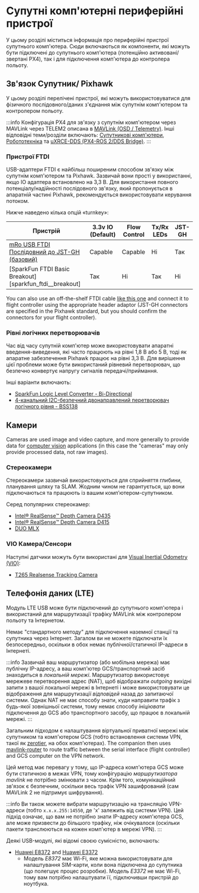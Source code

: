 # Супутні комп'ютерні периферійні пристрої

У цьому розділі міститься інформація про периферійні пристрої супутнього комп'ютера.
Сюди включаються як компоненти, які можуть бути підключені до супутнього комп'ютера (потенційно активовані/звертані PX4), так і для підключення комп'ютера до контролера польоту.

## Зв'язок Супутник/ Pixhawk

У цьому розділі перелічені пристрої, які можуть використовуватися для фізичного послідовного/даних з'єднання між супутнім комп'ютером та контролером польоту.

:::info
Конфігурація PX4 для зв'язку з супутнім комп'ютером через MAVLink через TELEM2 описана в [MAVLink (OSD / Telemetry)](../peripherals/mavlink_peripherals.md#telem2).
Інші відповідні теми/розділи включають: [Супутникові комп'ютери](../companion_computer/README.md), [Робототехніка](../robotics/README.md) та [uXRCE-DDS (PX4-ROS 2/DDS Bridge)](../middleware/uxrce_dds.md).
:::

### Пристрої FTDI

USB-адаптери FTDI є найбільш поширеним способом зв'язку між супутнім комп'ютером та Pixhawk.
Зазвичай вони прості у використанні, якщо IO адаптера встановлено на 3,3 В.
Для використання повного потенціалу/надійності послідовного зв'язку, який пропонується в апаратній частині Pixhawk, рекомендується використовувати керування потоком.

Нижче наведено кілька опцій «turnkey»:

| Пристрій                                                                                                                                                                                                                       | 3.3v IO (Default) | Flow Control | Tx/Rx LEDs | JST-GH |
| ------------------------------------------------------------------------------------------------------------------------------------------------------------------------------------------------------------------------------ | ---------------------------------------------------- | ------------ | ---------- | ------ |
| [mRo USB FTDI Послідовний до JST-GH (базовий)][mro_usb_ftdi_serial_to_jst_gh]                                                                                                                                                  | Capable                                              | Capable      | Ні         | Так    |
| [SparkFun FTDI Basic Breakout][sparkfun_ftdi__breakout] | Так                                                  | Ні           | Так        | Ні     |

<!-- Reference links for above table -->

[mro_usb_ftdi_serial_to_jst_gh]: https://store.mrobotics.io/USB-FTDI-Serial-to-JST-GH-p/mro-ftdi-jstgh01-mr.htm
[sparkfun_ftdi basic_breakout]: https://www.sparkfun.com/products/9873

You can also use an off-the-shelf FTDI cable [like this one](https://www.sparkfun.com/ftdi-cable-5v-vcc-3-3v-i-o.html) and connect it to flight controller using the appropriate header adaptor
(JST-GH connectors are specified in the Pixhawk standard, but you should confirm the connectors for your flight controller).

### Рівні логічних перетворювачів

Час від часу супутній комп'ютер може використовувати апаратні введення-виведення, які часто працюють на рівні 1,8 В або 5 В, тоді як апаратне забезпечення Pixhawk працює на рівні 3,3 В.
Для вирішення цієї проблеми може бути використаний рівневий перетворювач, що безпечно конвертує напругу сигналів передачі/приймання.

Інші варіанти включають:

- [SparkFun Logic Level Converter - Bi-Directional](https://www.sparkfun.com/sparkfun-logic-level-converter-bi-directional.html)
- [4-канальний I2C-безпечний двонаправлений перетворювач логічного рівня - BSS138](https://www.adafruit.com/product/757)

## Камери

Cameras are used image and video capture, and more generally to provide data for [computer vision](../computer_vision/index.md) applications (in this case the "cameras" may only provide processed data, not raw images).

### Стереокамери

Стереокамери зазвичай використовуються для сприйняття глибини, планування шляху та SLAM.
Жодним чином не гарантується, що вони підключаються та працюють із вашим комп’ютером-супутником.

Серед популярних стереокамер:

- [Intel® RealSense™ Depth Camera D435](https://www.intelrealsense.com/depth-camera-d435/)
- [Intel® RealSense™ Depth Camera D415](https://www.intelrealsense.com/depth-camera-d415/)
- [DUO MLX](https://duo3d.com/product/duo-minilx-lv1)

### VIO Камера/Сенсори

Наступні датчики можуть бути використані для [Visual Inertial Odometry (VIO)](../computer_vision/visual_inertial_odometry.md):

- [T265 Realsense Tracking Camera](../peripherals/camera_t265_vio.md)

## Телефонія даних (LTE)

Модуль LTE USB може бути підключений до супутнього комп'ютера і використаний для маршрутизації трафіку MAVLink між контролером польоту та Інтернетом.

Немає "стандартного методу" для підключення наземної станції та супутника через Інтернет.
Загалом ви не можете підключати їх безпосередньо, оскільки в обох немає публічної/статичної IP-адреси в Інтернеті.

:::info
Зазвичай ваш маршрутизатор (або мобільна мережа) має публічну IP-адресу, а ваш комп'ютер GCS/транспортний засіб знаходиться в _локальній мережі_.
Маршрутизатор використовує мережеве перетворення адрес (NAT), щоб відображати _outgoing_ вихідні запити з вашої локальної мережі в Інтернеті і може використовувати це відображення для маршрутизації _відповідей_ назад до запитаючої системи.
Однак NAT не має способу знати, куди направити трафік з будь-якої зовнішньої системи, тому немає способу _ініціювати_ підключення до GCS або транспортного засобу, що працює в локальній мережі.
:::

Загальним підходом є налаштування віртуальної приватної мережі між супутником та комп'ютером GCS (тобто встановлення системи VPN, такої як [zerotier](https://www.zerotier.com/), на обох комп'ютерах).
The companion then uses [mavlink-router](https://github.com/mavlink-router/mavlink-router) to route traffic between the serial interface (flight controller) and GCS computer on the VPN network.

Цей метод має перевагу у тому, що IP-адреса комп'ютера GCS може бути статичною в межах VPN, тому конфігурацію _маршрутизатора mavlink_ не потрібно змінювати з часом.
Крім того, комунікаційний зв'язок є безпечним, оскільки весь трафік VPN зашифрований (сам MAVLink 2 не підтримує шифрування).

:::info
Ви також можете вибрати маршрутизацію на трансляцію VPN-адреси (тобто `x.x.x.255:14550`, де 'x' залежить від системи VPN).
Цей підхід означає, що вам не потрібно знати IP-адресу комп'ютера GCS, але може призвести до більшого трафіку, ніж очікувалося (оскільки пакети транслюються на кожен комп'ютер в мережі VPN).
:::

Деякі USB-модулі, які відомі своєю сумісністю, включають:

- [Huawei E8372](https://consumer.huawei.com/au/support/routers/e8372/) and [Huawei E3372](https://consumer.huawei.com/au/support/routers/e3372/)
  - Модель _E8372_ має Wi-Fi, яке можна використовувати для налаштування SIM-карти, коли вона підключена до супутника (що полегшує процес розробки).
    Модель _E3372_ не має Wi-Fi, тому вам потрібно налаштувати її, підключивши пристрій до ноутбука.
